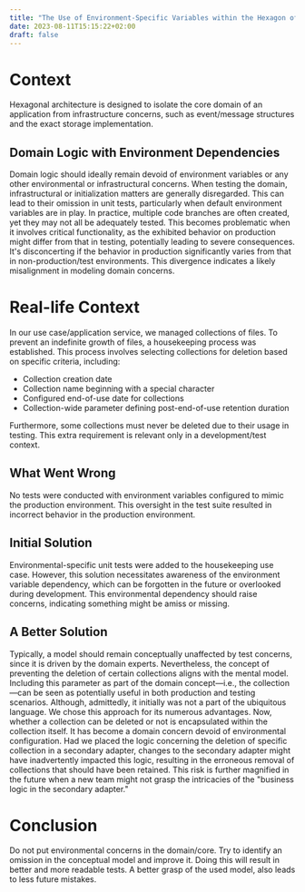 ```yaml
---
title: "The Use of Environment-Specific Variables within the Hexagon of Hexagonal Architecture and Its Impact on Testing and Functionality"
date: 2023-08-11T15:15:22+02:00
draft: false
---
```


# Context

Hexagonal architecture is designed to isolate the core domain of an application from infrastructure concerns, such as event/message structures and the exact storage implementation.

## Domain Logic with Environment Dependencies

Domain logic should ideally remain devoid of environment variables or any other environmental or infrastructural concerns.
When testing the domain, infrastructural or initialization matters are generally disregarded.
This can lead to their omission in unit tests, particularly when default environment variables are in play.
In practice, multiple code branches are often created, yet they may not all be adequately tested.
This becomes problematic when it involves critical functionality, as the exhibited behavior on production might differ from that in testing, potentially leading to severe consequences.
It's disconcerting if the behavior in production significantly varies from that in non-production/test environments.
This divergence indicates a likely misalignment in modeling domain concerns.

# Real-life Context

In our use case/application service, we managed collections of files. To prevent an indefinite growth of files, a housekeeping process was established. This process involves selecting collections for deletion based on specific criteria, including:
- Collection creation date
- Collection name beginning with a special character
- Configured end-of-use date for collections
- Collection-wide parameter defining post-end-of-use retention duration

Furthermore, some collections must never be deleted due to their usage in testing. This extra requirement is relevant only in a development/test context.

## What Went Wrong

No tests were conducted with environment variables configured to mimic the production environment. This oversight in the test suite resulted in incorrect behavior in the production environment.

## Initial Solution

Environmental-specific unit tests were added to the housekeeping use case.
However, this solution necessitates awareness of the environment variable dependency, which can be forgotten in the future or overlooked during development.
This environmental dependency should raise concerns, indicating something might be amiss or missing.

## A Better Solution

Typically, a model should remain conceptually unaffected by test concerns, since it is driven by the domain experts.
Nevertheless, the concept of preventing the deletion of certain collections aligns with the mental model.
Including this parameter as part of the domain concept—i.e., the collection—can be seen as potentially useful in both production and testing scenarios.
Although, admittedly, it initially was not a part of the ubiquitous language.
We chose this approach for its numerous advantages.
Now, whether a collection can be deleted or not is encapsulated within the collection itself.
It has become a domain concern devoid of environmental configuration.
Had we placed the logic concerning the deletion of specific collection in a secondary adapter, changes to the secondary adapter might have inadvertently impacted this logic, resulting in the erroneous removal of collections that should have been retained.
This risk is further magnified in the future when a new team might not grasp the intricacies of the "business logic in the secondary adapter."

# Conclusion

Do not put environmental concerns in the domain/core. Try to identify an omission in the conceptual model and improve it.
Doing this will result in better and more readable tests.
A better grasp of the used model, also leads to less future mistakes.